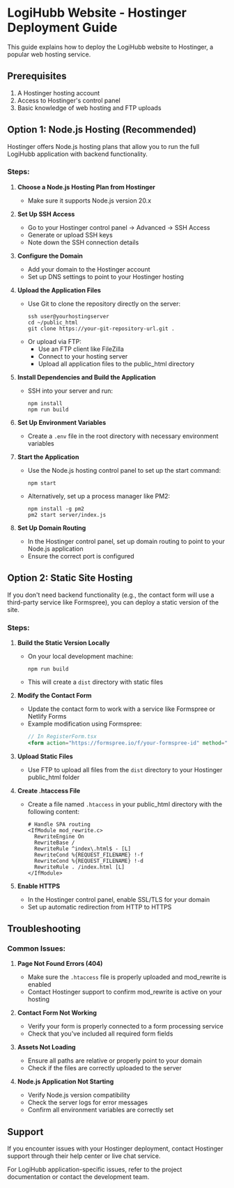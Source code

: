 # LogiHubb Website - Hostinger Deployment Guide

This guide explains how to deploy the LogiHubb website to Hostinger, a popular web hosting service.

## Prerequisites

1. A Hostinger hosting account
2. Access to Hostinger's control panel
3. Basic knowledge of web hosting and FTP uploads

## Option 1: Node.js Hosting (Recommended)

Hostinger offers Node.js hosting plans that allow you to run the full LogiHubb application with backend functionality.

### Steps:

1. **Choose a Node.js Hosting Plan from Hostinger**
   - Make sure it supports Node.js version 20.x

2. **Set Up SSH Access**
   - Go to your Hostinger control panel → Advanced → SSH Access
   - Generate or upload SSH keys
   - Note down the SSH connection details

3. **Configure the Domain**
   - Add your domain to the Hostinger account
   - Set up DNS settings to point to your Hostinger hosting

4. **Upload the Application Files**
   - Use Git to clone the repository directly on the server:
     ```
     ssh user@yourhostingserver
     cd ~/public_html
     git clone https://your-git-repository-url.git .
     ```
   - Or upload via FTP:
     - Use an FTP client like FileZilla
     - Connect to your hosting server
     - Upload all application files to the public_html directory

5. **Install Dependencies and Build the Application**
   - SSH into your server and run:
     ```
     npm install
     npm run build
     ```

6. **Set Up Environment Variables**
   - Create a `.env` file in the root directory with necessary environment variables

7. **Start the Application**
   - Use the Node.js hosting control panel to set up the start command:
     ```
     npm start
     ```
   - Alternatively, set up a process manager like PM2:
     ```
     npm install -g pm2
     pm2 start server/index.js
     ```

8. **Set Up Domain Routing**
   - In the Hostinger control panel, set up domain routing to point to your Node.js application
   - Ensure the correct port is configured

## Option 2: Static Site Hosting

If you don't need backend functionality (e.g., the contact form will use a third-party service like Formspree), you can deploy a static version of the site.

### Steps:

1. **Build the Static Version Locally**
   - On your local development machine:
     ```
     npm run build
     ```
   - This will create a `dist` directory with static files

2. **Modify the Contact Form**
   - Update the contact form to work with a service like Formspree or Netlify Forms
   - Example modification using Formspree:
     ```jsx
     // In RegisterForm.tsx
     <form action="https://formspree.io/f/your-formspree-id" method="POST">
     ```

3. **Upload Static Files**
   - Use FTP to upload all files from the `dist` directory to your Hostinger public_html folder

4. **Create .htaccess File**
   - Create a file named `.htaccess` in your public_html directory with the following content:
     ```
     # Handle SPA routing
     <IfModule mod_rewrite.c>
       RewriteEngine On
       RewriteBase /
       RewriteRule ^index\.html$ - [L]
       RewriteCond %{REQUEST_FILENAME} !-f
       RewriteCond %{REQUEST_FILENAME} !-d
       RewriteRule . /index.html [L]
     </IfModule>
     ```

5. **Enable HTTPS**
   - In the Hostinger control panel, enable SSL/TLS for your domain
   - Set up automatic redirection from HTTP to HTTPS

## Troubleshooting

### Common Issues:

1. **Page Not Found Errors (404)**
   - Make sure the `.htaccess` file is properly uploaded and mod_rewrite is enabled
   - Contact Hostinger support to confirm mod_rewrite is active on your hosting

2. **Contact Form Not Working**
   - Verify your form is properly connected to a form processing service
   - Check that you've included all required form fields

3. **Assets Not Loading**
   - Ensure all paths are relative or properly point to your domain
   - Check if the files are correctly uploaded to the server

4. **Node.js Application Not Starting**
   - Verify Node.js version compatibility
   - Check the server logs for error messages
   - Confirm all environment variables are correctly set

## Support

If you encounter issues with your Hostinger deployment, contact Hostinger support through their help center or live chat service.

For LogiHubb application-specific issues, refer to the project documentation or contact the development team.
